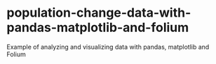 # population-change-data-with-pandas-matplotlib-and-folium
Example of analyzing and visualizing data with pandas, matplotlib and Folium
